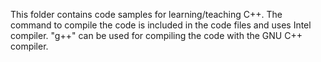 This folder contains code samples for learning/teaching C++.
The command to compile the code is included in the code files and uses Intel compiler. "g++" can be used for compiling the code with the GNU C++ compiler.
